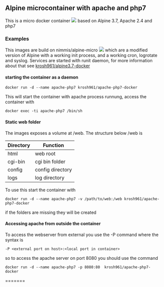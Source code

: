 
## Alpine microcontainer with apache and php7

This is a micro docker container [![](https://images.microbadger.com/badges/image/krosh961/apache-php7-docker.svg)](https://microbadger.com/images/krosh961/apache-php7-docker "Get your own image badge on microbadger.com") based on Alpine 3.7, Apache 2.4 and php7

### Examples

This images are build on nimmis/alpine-micro [![](https://images.microbadger.com/badges/image/krosh961/alpine3.7-docker.svg)](https://microbadger.com/images/krosh961/alpine3.7-docker "Get your own image badge on microbadger.com") which are a modified version of Alpine with a working init process, and a working cron, logrotate  and syslog. Services are started with runit daemon, for more information about that see [krosh961/alpine3.7-docker](https://hub.docker.com/r/krosh961/alpine3.7-docker/)


#### starting the container as a daemon

	docker run -d --name apache-php7 krosh961/apache-php7-docker

This will start the container with apache process runnung, access the container with

	docker exec -ti apache-php7 /bin/sh

#### Static web folder

The images exposes a volume at /web. The structure below /web is

| Directory | Function |
| --------- | -------- |
| html | web root |
| cgi-bin | cgi bin folder |
| config | config directory |
| logs | log directory |

To use this start the container with

	docker run -d --name apache-php7 -v /path/to/web:/web krosh961/apache-php7-docker

if the folders are missing they will be created

#### Accessing apache from outside the container

To access the webserver from external you use the -P command where the syntax is

	-P <external port on host>:<local port in container>

so to access the apache server on port 8080 you should use the command

	docker run -d --name apache-php7 -p 8080:80  krosh961/apache-php7-docker

=======
